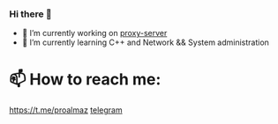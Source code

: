 ### Hi there 👋

- 🔭 I’m currently working on [proxy-server](https://github.com/proalmaz/proxy-server.git)
- 🌱 I’m currently learning C++ and Network && System administration
# 📫 How to reach me: 

https://t.me/proalmaz
[telegram](https://t.me/proalmaz)

<!--
**proalmaz/proalmaz** is a ✨ _special_ ✨ repository because its `README.md` (this file) appears on your GitHub profile.

Here are some ideas to get you started:


- 👯 I’m looking to collaborate on ...
- 🤔 I’m looking for help with ...
- 💬 Ask me about ...
- 😄 Pronouns: ...
- ⚡ Fun fact: ...
-->
